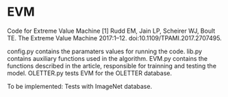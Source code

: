 # EVM
Code for Extreme Value Machine 
[1] Rudd EM, Jain LP, Scheirer WJ, Boult TE. The Extreme Value Machine 2017:1–12. doi:10.1109/TPAMI.2017.2707495.

config.py contains the paramaters values for running the code.
lib.py contains auxiliary functions used in the algorithm.
EVM.py contains the functions described in the article, responsible for trainning and testing the model.
OLETTER.py tests EVM for the OLETTER database.

To be implemented: Tests with ImageNet database.
